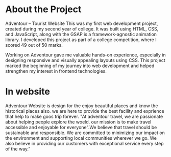 # About the Project
Adventour – Tourist Website
This was my first web development project, created during my second year of college. It was built using HTML, CSS, and JavaScript, along with the GSAP is a framework-agnostic animation library. I developed this project as part of a college competition, where I scored 49 out of 50 marks.

Working on Adventour gave me valuable hands-on experience, especially in designing responsive and visually appealing layouts using CSS. This project marked the beginning of my journey into web development and helped strengthen my interest in frontend technologies.
# In website
Adventour Website is design for the enjoy beautiful places and know the historical places also. we are here to provide the best facility and exprience that help to make goos trip forever. "At adventour travel, we are passionate about helping people explore the woeld. our mission is to make travel accessible and enjoyable for everyone".We believe that travel should be sustainable and responsible. We are committed to minimizing our impact on the environment and supporting local communities wherever we go. We also believe in providing our customers with exceptional service every step of the way.”

